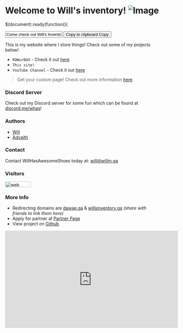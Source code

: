 # Welcome to Will's inventory! ![Image](https://www.concursive.com/show/matt-r/signature-image/airplane-icon-100x100.png)
$(document).ready(function(){

<html>
<head>
<meta name="viewport" content="width=device-width, initial-scale=1">
<style>
.tooltip {
    position: relative;
    display: inline-block;
}

.tooltip .tooltiptext {
    visibility: hidden;
    width: 140px;
    background-color: #555;
    color: #fff;
    text-align: center;
    border-radius: 6px;
    padding: 5px;
    position: absolute;
    z-index: 1;
    bottom: 150%;
    left: 50%;
    margin-left: -75px;
    opacity: 0;
    transition: opacity 0.3s;
}

.tooltip .tooltiptext::after {
    content: "";
    position: absolute;
    top: 100%;
    left: 50%;
    margin-left: -5px;
    border-width: 5px;
    border-style: solid;
    border-color: #555 transparent transparent transparent;
}

.tooltip:hover .tooltiptext {
    visibility: visible;
    opacity: 1;
}
</style>
</head>
<body>


<input type="text" value="Come check out Will's Inventory: https://willm.ga" id="myInput">

<div class="tooltip">
<button onclick="myFunction()" onmouseout="outFunc()">
  <span class="tooltiptext" id="myTooltip">Copy to clipboard</span>
  Copy
  </button>
</div>


<script>
function myFunction() {
  var copyText = document.getElementById("myInput");
  copyText.select();
  document.execCommand("Copy");
  
  var tooltip = document.getElementById("myTooltip");
  tooltip.innerHTML = "Copied: " + copyText.value;
}

function outFunc() {
  var tooltip = document.getElementById("myTooltip");
  tooltip.innerHTML = "Copy to clipboard";
}
</script>

</body>
</html>

This is my website where I store things! Check out some of my projects below!
- `ROWurBUX` - Check it out [here](http://rowurbux.weebly.com)
- `This site!`
- `YouTube Channel` - Check it out [here](https://www.youtube.com/embed/fVaeDvmnqBM)

>Get your custom page! Check out more information [here](https://willm.ga/partners#benefits).

### Discord Server
Check out my Discord server for some fun which can be found at [discord.me/whas](https://discord.me/whas)!

### Authors
- [Will](https://github.com/whasonyt)
- [Advaith](https://github.com/advaith1)

### Contact

Contact WillHasAwesomeShoes today at: [will@willm.ga](mailto:will@willm.ga)


### Visitors <!-- Start of SimpleHitCounter Code -->
<div align="left"><a href="http://www.simplehitcounter.com" target="_blank"><img src="http://simplehitcounter.com/hit.php?uid=2336664&f=16777215&b=16711680" border="0" height="18" width="83" alt="web counter"></a><br><a href="http://www.simplehitcounter.com" target="_blank" style="text-decoration:none;"></a></div>
<!-- End of SimpleHitCounter Code -->


### More Info
- Redirecting domains are [dawae.ga](https://dawae.ga) & [willsinventory.ga](https://willsinventory.ga) *(share with friends to link them here)*
- Apply for partner at [Partner Page](partners)
- View project on [Github](https://github.com/whasonyt/willm)

<iframe width="560" height="315" src="https://www.youtube.com/embed/mmmcRTeJh4w?rel=0&amp;showinfo=0" frameborder="0" allow="autoplay; encrypted-media" allowfullscreen></iframe>

